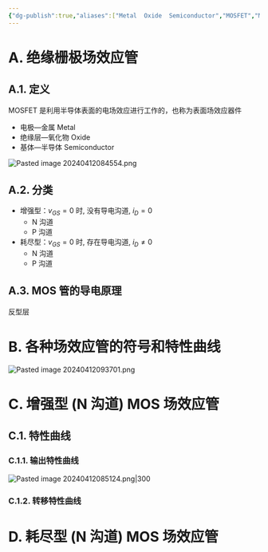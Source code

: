```yaml
---
{"dg-publish":true,"aliases":["Metal  Oxide  Semiconductor","MOSFET","MOS 管"],"tags":["1_AtomNote"],"number headings":"auto, first-level 1, max 6, A.1.","Created-Date":"2024-04-09 11:37:28","Modified-Date":"2024-04-18 11:53:17","permalink":"/A01_Lessons/Ac03_模电_模拟电子技术基础/绝缘栅型场效应管/","dgPassFrontmatter":true}
---
```





# A. 绝缘栅极场效应管


## A.1. 定义

MOSFET 是利用半导体表面的电场效应进行工作的，也称为表面场效应器件

- 电极—金属 Metal 
- 绝缘层—氧化物 Oxide
- 基体—半导体 Semiconductor 

![Pasted image 20240412084554.png](/img/user/Z02_ObFiles/Attachments/Pasted%20image%2020240412084554.png)

## A.2. 分类


- 增强型：$v_{G S}=0$ 时, 没有导电沟道, $i_D = 0$
	- N 沟道
	- P 沟道
- 耗尽型：$v_{G S}=0$ 时, 存在导电沟道, $i_D \neq 0$
	- N 沟道
	- P 沟道



## A.3. MOS 管的导电原理

反型层




# B. 各种场效应管的符号和特性曲线

![Pasted image 20240412093701.png](/img/user/Z02_ObFiles/Attachments/Pasted%20image%2020240412093701.png)








# C. 增强型 (N 沟道) MOS 场效应管





## C.1. 特性曲线


### C.1.1. 输出特性曲线

![Pasted image 20240412085124.png|300](/img/user/Z02_ObFiles/Attachments/Pasted%20image%2020240412085124.png)

### C.1.2. 转移特性曲线










# D. 耗尽型 (N 沟道) MOS 场效应管











